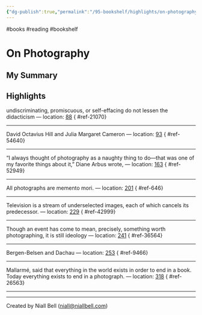```yaml
---
{"dg-publish":true,"permalink":"/95-bookshelf/highlights/on-photography-by-susan-sontag/","hide":true,"noteIcon":"","created":"2024-10-30T13:24:18.000+00:00","updated":"2024-10-30T13:45:54.000+00:00"}
---
```


#books #reading #bookshelf

# On Photography
## My Summary


## Highlights

undiscriminating, promiscuous, or self-effacing do not lessen the didacticism — location: [88]()
{ #ref-21070}


---
David Octavius Hill and Julia Margaret Cameron — location: [93]()
{ #ref-54640}


---
“I always thought of photography as a naughty thing to do—that was one of my favorite things about it,” Diane Arbus wrote, — location: [163]()
{ #ref-52949}


---
All photographs are memento mori. — location: [201]()
{ #ref-646}


---
Television is a stream of underselected images, each of which cancels its predecessor. — location: [229]()
{ #ref-42999}


---
Though an event has come to mean, precisely, something worth photographing, it is still ideology — location: [241]()
{ #ref-36564}


---
Bergen-Belsen and Dachau — location: [253]()
{ #ref-9466}


---
Mallarmé, said that everything in the world exists in order to end in a book. Today everything exists to end in a photograph. — location: [318]()
{ #ref-26563}


---


---
Created by Niall Bell (niall@niallbell.com)
